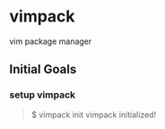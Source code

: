 # vimpack

vim package manager

## Initial Goals

### setup vimpack

> $ vimpack init
> vimpack initialized!




